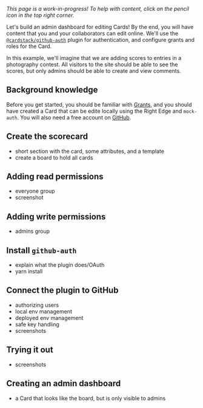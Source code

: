 _This page is a work-in-progress! To help with content, click on the pencil icon in the top right corner._

Let's build an admin dashboard for editing Cards!
By the end, you will have content that you and your collaborators can edit online.
We'll use the [`@cardstack/github-auth`](https://github.com/cardstack/cardstack/tree/master/packages/github-auth) plugin for authentication, and configure grants and roles for the Card.

In this example, we'll imagine that we are adding scores to entries in a photography contest. All visitors to the site should be able to see the scores, but only admins should be able to create and view comments.

## Background knowledge

Before you get started, you should be familiar with [Grants](../../grants/), and you should have created a Card that can be edite locally using the Right Edge and `mock-auth`.
You will also need a free account on [GitHub](https://github.com).

## Create the scorecard

- short section with the card, some attributes, and a template
- create a board to hold all cards

## Adding read permissions

- everyone group
- screenshot

## Adding write permissions

- admins group

## Install `github-auth`

- explain what the plugin does/OAuth
- yarn install

## Connect the plugin to GitHub

- authorizing users
- local env management
- deployed env management
- safe key handling
- screenshots

## Trying it out

- screenshots

## Creating an admin dashboard

- a Card that looks like the board, but is only visible to admins
